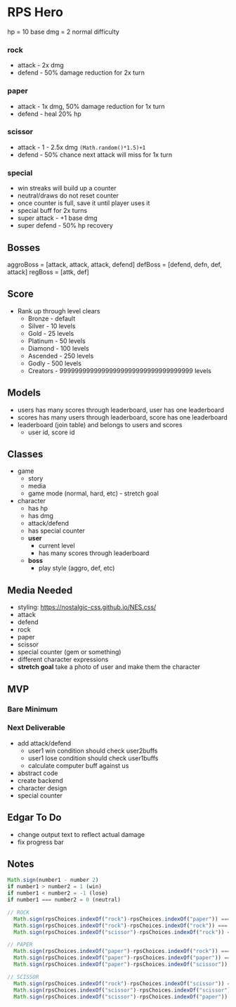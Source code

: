 # RPS Hero

hp = 10
base dmg = 2 normal difficulty

### rock
- attack - 2x dmg
- defend - 50% damage reduction for 2x turn

### paper
- attack - 1x dmg, 50% damage reduction for 1x turn
- defend - heal 20% hp

### scissor
- attack - 1 - 2.5x dmg `(Math.random()*1.5)+1`
  <!-- - super attack - +1 base dmg -->
- defend - 50% chance next attack will miss for 1x turn
  <!-- - super defend - 50% hp recovery -->

### special
- win streaks will build up a counter
- neutral/draws do not reset counter
- once counter is full, save it until player uses it
 - special buff for 2x turns
 - super attack - +1 base dmg
 - super defend - 50% hp recovery


## Bosses
aggroBoss = [attack, attack, attack, defend]
defBoss = [defend, defn, def, attack]
regBoss = [attk, def]

## Score
- Rank up through level clears
  - Bronze - default
  - Silver - 10 levels
  - Gold - 25 levels
  - Platinum - 50 levels
  - Diamond - 100 levels
  - Ascended - 250 levels
  - Godly - 500 levels
  - Creators - 99999999999999999999999999999999999 levels
<!-- - calculate score at the end of each battle based on hp
  - remaining health
  - each dmg dealt to opponent (including negative/overkill)
    - negative/overkill per hp = 250 points
  - points are hp * 100 -->

## Models
- users has many scores through leaderboard, user has one leaderboard
- scores has many users through leaderboard, score has one leaderboard
- leaderboard (join table) and belongs to users and scores
  - user id, score id

## Classes
- game
  - story
  - media
  - game mode (normal, hard, etc) - stretch goal
- character
  - has hp
  - has dmg
  - attack/defend
  - has special counter
  - **user**
    - current level
    - has many scores through leaderboard
  - **boss**
    - play style (aggro, def, etc)

## Media Needed
- styling: https://nostalgic-css.github.io/NES.css/
- attack
- defend
- rock
- paper
- scissor
- special counter (gem or something)
- different character expressions
- **stretch goal** take a photo of user and make them the character

## MVP
### Bare Minimum
<!-- - rock paper scissor
- current user and computer hp -->
<!-- - game ends when one player reaches 0 hp or less -->
### Next Deliverable
<!-- - DOM input -->
- add attack/defend
  <!-- - after selecting RPS, go back to A/D choice -->
  - user1 win condition should check user2buffs
  - user1 lose condition should check user1buffs
  - calculate computer buff against us
- abstract code
- create backend
- character design
- special counter

## Edgar To Do
<!-- - make player 2 buff work -->
  <!-- - abstract current buffs so that it can apply to be player 1 or 2 -->
- change output text to reflect actual damage
- fix progress bar


## Notes

``` javascript
Math.sign(number1 - number 2)
if number1 > number2 = 1 (win)
if number1 < number2 = -1 (lose)
if number1 === number2 = 0 (neutral)

// ROCK
  Math.sign(rpsChoices.indexOf("rock")-rpsChoices.indexOf("paper")) === -1
  Math.sign(rpsChoices.indexOf("rock")-rpsChoices.indexOf("rock")) === 0
  Math.sign(rpsChoices.indexOf("scissor")-rpsChoices.indexOf("rock")) === 1

// PAPER
  Math.sign(rpsChoices.indexOf("paper")-rpsChoices.indexOf("rock")) === 1
  Math.sign(rpsChoices.indexOf("paper")-rpsChoices.indexOf("paper")) === 0
  Math.sign(rpsChoices.indexOf("paper")-rpsChoices.indexOf("scissor")) === -1

// SCISSOR
  Math.sign(rpsChoices.indexOf("rock")-rpsChoices.indexOf("scissor")) === -1
  Math.sign(rpsChoices.indexOf("scissor")-rpsChoices.indexOf("scissor")) === 0
  Math.sign(rpsChoices.indexOf("scissor")-rpsChoices.indexOf("paper")) === 1
```
